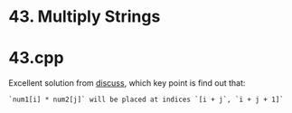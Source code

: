 # 43. Multiply Strings #

# 43.cpp
Excellent solution from [discuss](https://discuss.leetcode.com/topic/30508/easiest-java-solution-with-graph-explanation), which key point is find out that:

```
`num1[i] * num2[j]` will be placed at indices `[i + j`, `i + j + 1]`
```
